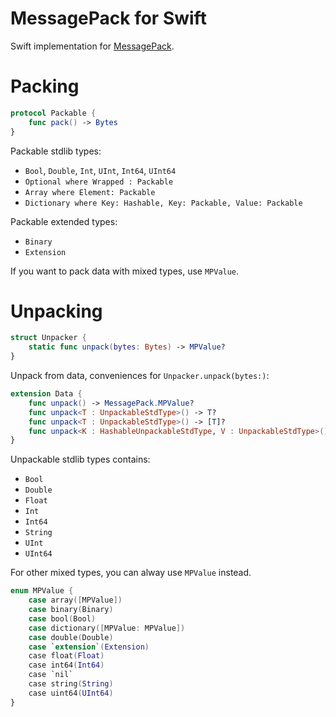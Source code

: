 # MessagePack for Swift

Swift implementation for [MessagePack](https://github.com/msgpack/msgpack/blob/master/spec.md).

# Packing

```swift
protocol Packable {
    func pack() -> Bytes
}
```

Packable stdlib types:

- `Bool`, `Double`, `Int`, `UInt`, `Int64`, `UInt64`
- `Optional where Wrapped : Packable`
- `Array where Element: Packable` 
- `Dictionary where Key: Hashable, Key: Packable, Value: Packable`

Packable extended types:
- `Binary`
- `Extension`

If you want to pack data with mixed types, use `MPValue`.

# Unpacking

```swift
struct Unpacker {
    static func unpack(bytes: Bytes) -> MPValue?
}
```

Unpack from data, conveniences for `Unpacker.unpack(bytes:)`:

```swift
extension Data {
    func unpack() -> MessagePack.MPValue?
    func unpack<T : UnpackableStdType>() -> T?
    func unpack<T : UnpackableStdType>() -> [T]?
    func unpack<K : HashableUnpackableStdType, V : UnpackableStdType>() -> [K : V]?
}
```

Unpackable stdlib types contains:
- `Bool`
- `Double`
- `Float`
- `Int`
- `Int64`
- `String`
- `UInt`
- `UInt64`

For other mixed types, you can alway use `MPValue` instead.

```swift
enum MPValue {
    case array([MPValue])
    case binary(Binary)
    case bool(Bool)
    case dictionary([MPValue: MPValue])
    case double(Double)
    case `extension`(Extension)
    case float(Float)
    case int64(Int64)
    case `nil`
    case string(String)
    case uint64(UInt64)
}
```

